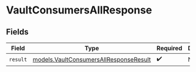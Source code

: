 # VaultConsumersAllResponse


## Fields

| Field                                                                                  | Type                                                                                   | Required                                                                               | Description                                                                            |
| -------------------------------------------------------------------------------------- | -------------------------------------------------------------------------------------- | -------------------------------------------------------------------------------------- | -------------------------------------------------------------------------------------- |
| `result`                                                                               | [models.VaultConsumersAllResponseResult](../models/vaultconsumersallresponseresult.md) | :heavy_check_mark:                                                                     | N/A                                                                                    |
